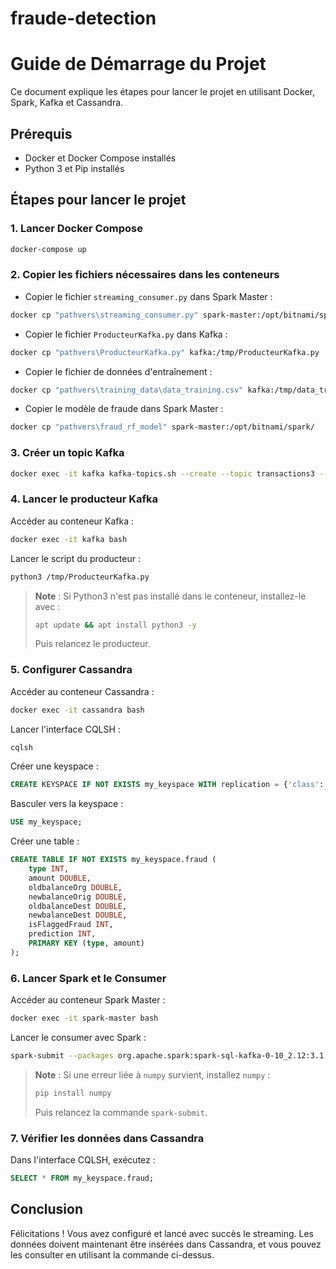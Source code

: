 # fraude-detection

# Guide de Démarrage du Projet

Ce document explique les étapes pour lancer le projet en utilisant Docker, Spark, Kafka et Cassandra.

## Prérequis

- Docker et Docker Compose installés
- Python 3 et Pip installés

## Étapes pour lancer le projet

### 1. Lancer Docker Compose

```bash
docker-compose up
```

### 2. Copier les fichiers nécessaires dans les conteneurs

- Copier le fichier `streaming_consumer.py` dans Spark Master :

```bash
docker cp "pathvers\streaming_consumer.py" spark-master:/opt/bitnami/spark/
```

- Copier le fichier `ProducteurKafka.py` dans Kafka :

```bash
docker cp "pathvers\ProducteurKafka.py" kafka:/tmp/ProducteurKafka.py
```

- Copier le fichier de données d'entraînement :

```bash
docker cp "pathvers\training_data\data_training.csv" kafka:/tmp/data_training.csv
```

- Copier le modèle de fraude dans Spark Master :

```bash
docker cp "pathvers\fraud_rf_model" spark-master:/opt/bitnami/spark/
```

### 3. Créer un topic Kafka

```bash
docker exec -it kafka kafka-topics.sh --create --topic transactions3 --bootstrap-server kafka:9092 --partitions 1 --replication-factor 1
```

### 4. Lancer le producteur Kafka

Accéder au conteneur Kafka :

```bash
docker exec -it kafka bash
```

Lancer le script du producteur :

```bash
python3 /tmp/ProducteurKafka.py
```

> **Note** : Si Python3 n'est pas installé dans le conteneur, installez-le avec :
>
> ```bash
> apt update && apt install python3 -y
> ```
>
> Puis relancez le producteur.

### 5. Configurer Cassandra

Accéder au conteneur Cassandra :

```bash
docker exec -it cassandra bash
```

Lancer l'interface CQLSH :

```bash
cqlsh
```

Créer une keyspace :

```sql
CREATE KEYSPACE IF NOT EXISTS my_keyspace WITH replication = {'class': 'SimpleStrategy', 'replication_factor' : 1};
```

Basculer vers la keyspace :

```sql
USE my_keyspace;
```

Créer une table :

```sql
CREATE TABLE IF NOT EXISTS my_keyspace.fraud (
    type INT,
    amount DOUBLE,
    oldbalanceOrg DOUBLE,
    newbalanceOrig DOUBLE,
    oldbalanceDest DOUBLE,
    newbalanceDest DOUBLE,
    isFlaggedFraud INT,
    prediction INT,
    PRIMARY KEY (type, amount)
);
```

### 6. Lancer Spark et le Consumer

Accéder au conteneur Spark Master :

```bash
docker exec -it spark-master bash
```

Lancer le consumer avec Spark :

```bash
spark-submit --packages org.apache.spark:spark-sql-kafka-0-10_2.12:3.1.1,com.datastax.spark:spark-cassandra-connector_2.12:3.1.0 streaming_consumer.py
```

> **Note** : Si une erreur liée à `numpy` survient, installez `numpy` :
>
> ```bash
> pip install numpy
> ```
>
> Puis relancez la commande `spark-submit`.

### 7. Vérifier les données dans Cassandra

Dans l'interface CQLSH, exécutez :

```sql
SELECT * FROM my_keyspace.fraud;
```

## Conclusion

Félicitations ! Vous avez configuré et lancé avec succès le streaming. Les données doivent maintenant être insérées dans Cassandra, et vous pouvez les consulter en utilisant la commande ci-dessus.


